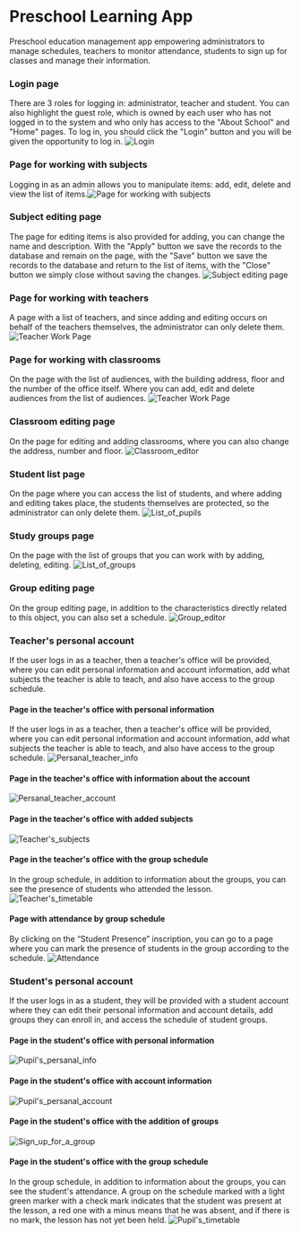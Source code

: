 # Preschool Learning App
Preschool education management app empowering administrators to manage schedules, teachers to monitor attendance, students to sign up for classes and manage their information.
### Login page
There are 3 roles for logging in: administrator, teacher and student. You can also highlight the guest role, which is owned by each user who has not logged in to the system and who only has access to the "About School" and "Home" pages. To log in, you should click the "Login" button and you will be given the opportunity to log in.
![Login](docs/Login.png)
### Page for working with subjects
Logging in as an admin allows you to manipulate items: add, edit, delete and view the list of items.![Page for working with subjects](docs/List_of_subjects.png)
### Subject editing page
The page for editing items is also provided for adding, you can change the name and description. With the "Apply" button we save the records to the database and remain on the page, with the "Save" button we save the records to the database and return to the list of items, with the "Close" button we simply close without saving the changes.
![Subject editing page](docs/Subject_editor.png)
### Page for working with teachers
A page with a list of teachers, and since adding and editing occurs on behalf of the teachers themselves, the administrator can only delete them.
![Teacher Work Page](docs/List_of_teachers.png)
### Page for working with classrooms
On the page with the list of audiences, with the building address, floor and the number of the office itself. Where you can add, edit and delete audiences from the list of audiences.
![Teacher Work Page](docs/List_of_classrooms.png)
### Classroom editing page
On the page for editing and adding classrooms, where you can also change the address, number and floor.
![Classroom_editor](docs/Classroom_editor.png)
### Student list page
On the page where you can access the list of students, and where adding and editing takes place, the students themselves are protected, so the administrator can only delete them.
![List_of_pupils](docs/List_of_pupils.png)
### Study groups page
On the page with the list of groups that you can work with by adding, deleting, editing.
![List_of_groups](docs/List_of_groups.png)
### Group editing page
On the group editing page, in addition to the characteristics directly related to this object, you can also set a schedule.
![Group_editor](docs/Group_editor.png)
### Teacher's personal account
If the user logs in as a teacher, then a teacher's office will be provided, where you can edit personal information and account information, add what subjects the teacher is able to teach, and also have access to the group schedule.
#### Page in the teacher's office with personal information
If the user logs in as a teacher, then a teacher's office will be provided, where you can edit personal information and account information, add what subjects the teacher is able to teach, and also have access to the group schedule.
![Persanal_teacher_info](docs/Persanal_teacher_info.png)
#### Page in the teacher's office with information about the account
![Persanal_teacher_account](docs/Persanal_teacher_account.png)
#### Page in the teacher's office with added subjects
![Teacher's_subjects](docs/Teacher's_subjects.png)
#### Page in the teacher's office with the group schedule
In the group schedule, in addition to information about the groups, you can see the presence of students who attended the lesson.
![Teacher's_timetable](docs/Teacher's_timetable.png)
#### Page with attendance by group schedule
By clicking on the “Student Presence” inscription, you can go to a page where you can mark the presence of students in the group according to the schedule.
![Attendance](docs/Attendance.png)
### Student's personal account
If the user logs in as a student, they will be provided with a student account where they can edit their personal information and account details, add groups they can enroll in, and access the schedule of student groups.
#### Page in the student's office with personal information
![Pupil's_persanal_info](docs/Pupil's_persanal_info.png)
#### Page in the student's office with account information
![Pupil's_persanal_account](docs/Pupil's_persanal_account.png)
#### Page in the student's office with the addition of groups
![Sign_up_for_a_group](docs/Sign_up_for_a_group.png)
#### Page in the student's office with the group schedule
In the group schedule, in addition to information about the groups, you can see the student's attendance. A group on the schedule marked with a light green marker with a check mark indicates that the student was present at the lesson, a red one with a minus means that he was absent, and if there is no mark, the lesson has not yet been held.
![Pupil's_timetable](docs/Pupil's_timetable.png)
